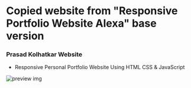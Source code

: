 # Copied website from "Responsive Portfolio Website Alexa" base version
### Prasad Kolhatkar Website

- Responsive Personal Portfolio Website Using HTML CSS & JavaScript

![preview img](/preview.png)
